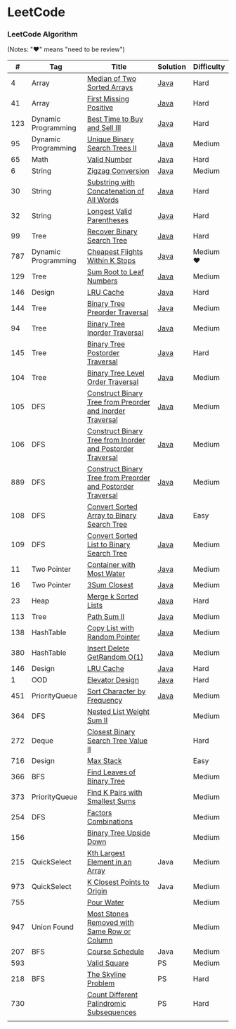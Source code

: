 LeetCode
========

### LeetCode Algorithm

(Notes: "&hearts;" means "need to be review")

| # | Tag | Title | Solution | Difficulty |
|---| ----- | -------- | ---------- | --- |
|4|Array|[Median of Two Sorted Arrays](https://leetcode.com/problems/median-of-two-sorted-arrays/)|[Java](./Algorithms/median-of-two-sorted-arrays)|Hard|
|41|Array|[First Missing Positive](https://leetcode.com/problems/first-missing-positive/)|[Java](./Algorithms/first-missing-positive)|Hard|
|123|Dynamic Programming|[Best Time to Buy and Sell III](https://leetcode.com/problems/best-time-to-buy-and-sell-stock-iii/)|[Java](./Algorithms/best-time-to-buy-and-sell)|Hard|
|95|Dynamic Programming|[Unique Binary Search Trees II](https://leetcode.com/problems/unique-binary-search-trees-ii/)|[Java](./Algorithms/unique-binary-search-trees-ii)|Medium|
|65|Math|[Valid Number](https://leetcode.com/problems/valid-number/)|[Java](./Algorithms/valid-number)|Hard|
|6|String|[Zigzag Conversion](https://leetcode.com/problems/zigzag-conversion/)|[Java](./Algorithms/zigzag-conversion)|Medium|
|30|String|[Substring with Concatenation of All Words](https://leetcode.com/problems/substring-with-concatenation-of-all-words/)|[Java](./Algorithms/substring-with-concatenation-of-all-words)|Hard|
|32|String|[Longest Valid Parentheses](https://leetcode.com/problems/longest-valid-parentheses/)|[Java](./Algorithms/longest-valid-parentheses)|Hard|
|99|Tree|[Recover Binary Search Tree](https://leetcode.com/problems/recover-binary-search-tree/)|[Java](./Algorithms/recover-binary-search-tree)|Hard|
|787|Dynamic Programming|[Cheapest Flights Within K Stops](https://leetcode.com/problems/cheapest-flights-within-k-stops/)|[Java](./Algorithms/cheapest-flights-within-k-stops/)|Medium &hearts;|
|129|Tree|[Sum Root to Leaf Numbers](https://leetcode.com/problems/sum-root-to-leaf-numbers/)|[Java](./Algorithms/sum-root-to-leaf-numbers/)|Medium|
|146|Design|[LRU Cache](https://leetcode.com/problems/lru-cache/)|[Java](./Algorithms/lru-cache/)|Hard|
|144|Tree|[Binary Tree Preorder Traversal](https://leetcode.com/problems/binary-tree-preorder-traversal/)|[Java](./Algorithms/binary-tree-preorder-traversal/)|Medium|
|94|Tree|[Binary Tree Inorder Traversal](https://leetcode.com/problems/binary-tree-inorder-traversal/)|[Java](./Algorithms/binary-tree-inorder-traversal/)|Medium|
|145|Tree|[Binary Tree Postorder Traversal](https://leetcode.com/problems/binary-tree-postorder-traversal/)|[Java](./Algorithms/binary-tree-postorder-traversal/)|Hard|
|104|Tree|[Binary Tree Level Order Traversal](https://leetcode.com/problems/binary-tree-level-order-traversal/)|[Java](./Algorithms/binary-tree-level-order-traversal/)|Medium|
|105|DFS|[Construct Binary Tree from Preorder and Inorder Traversal](https://leetcode.com/problems/construct-binary-tree-from-preorder-and-inorder-traversal/)|[Java](./Algorithms/construct-binary-tree-from-preorder-and-inorder-traversal)|Medium|
|106|DFS|[Construct Binary Tree from Inorder and Postorder Traversal](https://leetcode.com/problems/construct-binary-tree-from-inorder-and-postorder-traversal/)|[Java](./Algorithms/construct-binary-tree-from-inorder-and-postorder-traversal)|Medium|
|889|DFS|[Construct Binary Tree from Preorder and Postorder Traversal](https://leetcode.com/problems/construct-binary-tree-from-preorder-and-postorder-traversal/)|[Java](./Algorithms/construct-binary-tree-from-preorder-and-postorder-traversal)|Medium|
|108|DFS|[Convert Sorted Array to Binary Search Tree](https://leetcode.com/problems/convert-sorted-array-to-binary-search-tree/)|[Java](./Algorithms/convert-sorted-array-to-binary-search-tree)|Easy|
|109|DFS|[Convert Sorted List to Binary Search Tree](https://leetcode.com/problems/convert-sorted-list-to-binary-search-tree/)|[Java](./Algorithms/convert-sorted-list-to-binary-search-tree)|Medium|
|11|Two Pointer|[Container with Most Water](https://leetcode.com/problems/container-with-most-water/)|[Java](./Algorithms/container-with-most-water)|Medium|
|16|Two Pointer|[3Sum Closest](https://leetcode.com/problems/3sum-closest/)|[Java](./Algorithms/3sum-closest)|Medium|
|23|Heap|[Merge k Sorted Lists](https://leetcode.com/problems/merge-k-sorted-lists/)|[Java](./Algorithms/merge-k-sorted-lists)|Hard|
|113|Tree|[Path Sum II](https://leetcode.com/problems/path-sum-ii/)|[Java](./Algorithms/path-sum-ii)|Medium|
|138|HashTable|[Copy List with Random Pointer](https://leetcode.com/problems/copy-list-with-random-pointer/)|[Java](./Algorithms/copy-list-with-random-pointer)|Medium|
|380|HashTable|[Insert Delete GetRandom O(1)](https://leetcode.com/problems/insert-delete-getrandom-o1/)|[Java](./Algorithms/insert-delete-getrandom-o1)|Medium|
|146|Design|[LRU Cache](https://leetcode.com/problems/lru-cache/)|[Java](./Algorithms/lru-cache)|Hard|
|1|OOD|[Elevator Design](https://leetcode.com/discuss/interview-question/object-oriented-design/124927/Write-elevator-program-using-event-driven-programming)|[Java](./Design/elevator)|Hard|
|451|PriorityQueue|[Sort Character by Frequency](https://leetcode.com/problems/sort-characters-by-frequency/)|[Java](./Algorithms/sort-characters-by-frequency)|Medium|
|364|DFS|[Nested List Weight Sum II](https://leetcode.com/problems/nested-list-weight-sum-ii/)||Medium|
|272|Deque|[Closest Binary Search Tree Value II](https://leetcode.com/problems/closest-binary-search-tree-value-ii/)||Hard|
|716|Design|[Max Stack](https://leetcode.com/problems/max-stack/)||Easy|
|366|BFS|[Find Leaves of Binary Tree](https://leetcode.com/problems/find-leaves-of-binary-tree/)||Medium|
|373|PriorityQueue|[Find K Pairs with Smallest Sums](https://leetcode.com/problems/find-k-pairs-with-smallest-sums/)||Medium|
|254|DFS|[Factors Combinations](https://leetcode.com/problems/factor-combinations/)||Medium|
|156||[Binary Tree Upside Down](https://leetcode.com/problems/binary-tree-upside-down/)||Medium|
|215|QuickSelect|[Kth Largest Element in an Array](https://leetcode.com/problems/kth-largest-element-in-an-array/)|Java|Medium|
|973|QuickSelect|[K Closest Points to Origin](https://leetcode.com/problems/k-closest-points-to-origin/)|Java|Medium|
|755||[Pour Water](https://leetcode.com/problems/pour-water/)||Medium|
|947|Union Found|[Most Stones Removed with Same Row or Column](https://leetcode.com/problems/most-stones-removed-with-same-row-or-column/)||Medium|
|207|BFS|[Course Schedule](https://leetcode.com/problems/course-schedule/)|Java|Medium|
|593||[Valid Square](https://leetcode.com/problems/valid-square/)|PS|Medium|
|218|BFS|[The Skyline Problem](https://leetcode.com/problems/the-skyline-problem/)|PS|Hard|
|730||[Count Different Palindromic Subsequences](https://leetcode.com/problems/count-different-palindromic-subsequences/)|PS|Hard|
||||||
